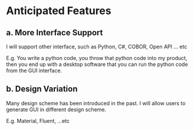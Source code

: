 # Anticipated Features
## a. More Interface Support
I will support other interface, such as Python, C#, COBOR, Open API ... etc

E.g. You write a python code, you throw that python code into my product, then  you end up with a desktop software that you can run the python code from the GUI interface.

## b. Design Variation
Many design scheme has been introduced in the past. I will allow users to generate GUI in different design scheme.

E.g. Material, Fluent, ...etc